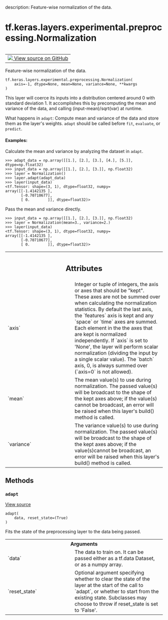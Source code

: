 description: Feature-wise normalization of the data.

<div itemscope itemtype="http://developers.google.com/ReferenceObject">
<meta itemprop="name" content="tf.keras.layers.experimental.preprocessing.Normalization" />
<meta itemprop="path" content="Stable" />
<meta itemprop="property" content="__init__"/>
<meta itemprop="property" content="__new__"/>
<meta itemprop="property" content="adapt"/>
</div>

# tf.keras.layers.experimental.preprocessing.Normalization

<!-- Insert buttons and diff -->

<table class="tfo-notebook-buttons tfo-api nocontent" align="left">
<td>
  <a target="_blank" href="https://github.com/tensorflow/tensorflow/blob/r2.4/tensorflow/python/keras/layers/preprocessing/normalization.py#L51-L227">
    <img src="https://www.tensorflow.org/images/GitHub-Mark-32px.png" />
    View source on GitHub
  </a>
</td>
</table>



Feature-wise normalization of the data.

<pre class="devsite-click-to-copy prettyprint lang-py tfo-signature-link">
<code>tf.keras.layers.experimental.preprocessing.Normalization(
    axis=-1, dtype=None, mean=None, variance=None, **kwargs
)
</code></pre>



<!-- Placeholder for "Used in" -->

This layer will coerce its inputs into a distribution centered around
0 with standard deviation 1. It accomplishes this by precomputing the mean and
variance of the data, and calling (input-mean)/sqrt(var) at runtime.

What happens in `adapt`: Compute mean and variance of the data and store them
  as the layer's weights. `adapt` should be called before `fit`, `evaluate`,
  or `predict`.

#### Examples:



Calculate the mean and variance by analyzing the dataset in `adapt`.

```
>>> adapt_data = np.array([[1.], [2.], [3.], [4.], [5.]], dtype=np.float32)
>>> input_data = np.array([[1.], [2.], [3.]], np.float32)
>>> layer = Normalization()
>>> layer.adapt(adapt_data)
>>> layer(input_data)
<tf.Tensor: shape=(3, 1), dtype=float32, numpy=
array([[-1.4142135 ],
       [-0.70710677],
       [ 0.        ]], dtype=float32)>
```

Pass the mean and variance directly.

```
>>> input_data = np.array([[1.], [2.], [3.]], np.float32)
>>> layer = Normalization(mean=3., variance=2.)
>>> layer(input_data)
<tf.Tensor: shape=(3, 1), dtype=float32, numpy=
array([[-1.4142135 ],
       [-0.70710677],
       [ 0.        ]], dtype=float32)>
```



<!-- Tabular view -->
 <table class="responsive fixed orange">
<colgroup><col width="214px"><col></colgroup>
<tr><th colspan="2"><h2 class="add-link">Attributes</h2></th></tr>

<tr>
<td>
`axis`
</td>
<td>
Integer or tuple of integers, the axis or axes that should be
"kept". These axes are not be summed over when calculating the
normalization statistics. By default the last axis, the `features` axis
is kept and any `space` or `time` axes are summed. Each element in the
the axes that are kept is normalized independently. If `axis` is set to
'None', the layer will perform scalar normalization (dividing the input
by a single scalar value). The `batch` axis, 0, is always summed over
(`axis=0` is not allowed).
</td>
</tr><tr>
<td>
`mean`
</td>
<td>
The mean value(s) to use during normalization. The passed value(s)
will be broadcast to the shape of the kept axes above; if the value(s)
cannot be broadcast, an error will be raised when this layer's build()
method is called.
</td>
</tr><tr>
<td>
`variance`
</td>
<td>
The variance value(s) to use during normalization. The passed
value(s) will be broadcast to the shape of the kept axes above; if the
value(s)cannot be broadcast, an error will be raised when this layer's
build() method is called.
</td>
</tr>
</table>



## Methods

<h3 id="adapt"><code>adapt</code></h3>

<a target="_blank" href="https://github.com/tensorflow/tensorflow/blob/r2.4/tensorflow/python/keras/engine/base_preprocessing_layer.py#L136-L222">View source</a>

<pre class="devsite-click-to-copy prettyprint lang-py tfo-signature-link">
<code>adapt(
    data, reset_state=(True)
)
</code></pre>

Fits the state of the preprocessing layer to the data being passed.


<!-- Tabular view -->
 <table class="responsive fixed orange">
<colgroup><col width="214px"><col></colgroup>
<tr><th colspan="2">Arguments</th></tr>

<tr>
<td>
`data`
</td>
<td>
The data to train on. It can be passed either as a tf.data Dataset,
or as a numpy array.
</td>
</tr><tr>
<td>
`reset_state`
</td>
<td>
Optional argument specifying whether to clear the state of
the layer at the start of the call to `adapt`, or whether to start from
the existing state. Subclasses may choose to throw if reset_state is set
to 'False'.
</td>
</tr>
</table>





